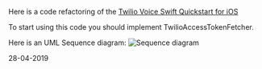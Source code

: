 Here is a code refactoring of the [Twilio Voice Swift Quickstart for iOS](https://github.com/twilio/voice-quickstart-swift)

To start using this code you should implement TwilioAccessTokenFetcher. 

Here is an UML Sequence diagram:
![Sequence diagram](https://user-images.githubusercontent.com/2775621/56898970-fdf96a80-6a9a-11e9-932a-994f13ba7f1c.png)

28-04-2019
